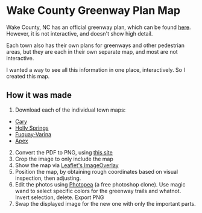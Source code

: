# Wake County Greenway Plan Map

Wake County, NC has an official greenway plan, which can be found [here](https://altago.com/wp-content/uploads/Wake-County-Greenway-System-Plan.pdf). However, it is not interactive, and doesn't show high detail.

Each town also has their own plans for greenways and other pedestrian areas, but they are each in their own separate map, and most are not interactive.

I wanted a way to see all this information in one place, interactively. So I created this map.

## How it was made

1. Download each of the individual town maps:
  - [Cary](https://www.carync.gov/home/showpublisheddocument/14421/636507369979070000)
  - [Holly Springs](https://www.hollyspringsnc.gov/DocumentCenter/View/33575/Master-Plan-Proposed-Greenway-Trails-AND-Community-connectors)
  - [Fuquay-Varina](https://online.flippingbook.com/view/880718258/132-133/#zoom=true)
  - [Apex](https://www.apexnc.org/DocumentCenter/View/3722/Parks-Recreation-Greenways-and-Open-Space-Master-Plan-Map-?bidId=)
2. Convert the PDF to PNG, using [this site](https://pdf2png.com/)
3. Crop the image to only include the map
4. Show the map via [Leaflet's ImageOverlay](https://leafletjs.com/reference.html#imageoverlay)
5. Position the map, by obtaining rough coordinates based on visual inspection, then adjusting.
6. Edit the photos using [Photopea](https://www.photopea.com/) (a free photoshop clone). Use magic wand to select specific colors for the greenway trails and whatnot. Invert selection, delete. Export PNG
7. Swap the displayed image for the new one with only the important parts.
